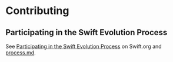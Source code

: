 # Contributing

## Participating in the Swift Evolution Process

See [Participating in the Swift Evolution Process](https://swift.org/contributing/#participating-in-the-swift-evolution-process) on Swift.org and [process.md](process.md).
